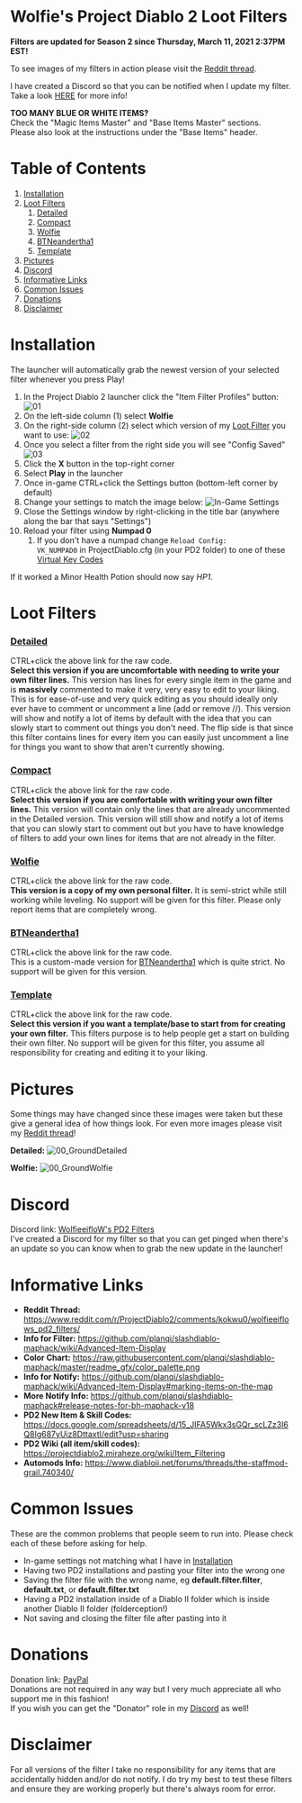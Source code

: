 # Wolfie's Project Diablo 2 Loot Filters

**Filters are updated for Season 2 since Thursday, March 11, 2021 2:37PM EST!**

To see images of my filters in action please visit the [Reddit thread](https://www.reddit.com/r/ProjectDiablo2/comments/kokwu0/wolfieeiflows_pd2_filters/).

I have created a Discord so that you can be notified when I update my filter. Take a look [HERE](https://github.com/WolfieeifloW/pd2filter#discord) for more info!

**TOO MANY BLUE OR WHITE ITEMS?**  
Check the "Magic Items Master" and "Base Items Master" sections.  
Please also look at the instructions under the "Base Items" header.

# Table of Contents
1. [Installation](https://github.com/WolfieeifloW/pd2filter#installation)
1. [Loot Filters](https://github.com/WolfieeifloW/pd2filter#loot-filters)
   1. [Detailed](https://github.com/WolfieeifloW/pd2filter#detailed)
   1. [Compact](https://github.com/WolfieeifloW/pd2filter#compact)
   1. [Wolfie](https://github.com/WolfieeifloW/pd2filter#wolfie)
   1. [BTNeandertha1](https://github.com/WolfieeifloW/pd2filter#btneandertha1)
   1. [Template](https://github.com/WolfieeifloW/pd2filter#template)
1. [Pictures](https://github.com/WolfieeifloW/pd2filter#pictures)
1. [Discord](https://github.com/WolfieeifloW/pd2filter#discord)
1. [Informative Links](https://github.com/WolfieeifloW/pd2filter#informative-links)
1. [Common Issues](https://github.com/WolfieeifloW/pd2filter#common-issues)
1. [Donations](https://github.com/WolfieeifloW/pd2filter#donations)
1. [Disclaimer](https://github.com/WolfieeifloW/pd2filter#disclaimer)

# Installation
The launcher will automatically grab the newest version of your selected filter whenever you press Play!
1. In the Project Diablo 2 launcher click the "Item Filter Profiles" button:
![01](https://user-images.githubusercontent.com/40577712/110861246-e0e37480-828b-11eb-99c9-1000149c7c43.jpg)
1. On the left-side column (1) select **Wolfie**
1. On the right-side column (2) select which version of my [Loot Filter](https://github.com/WolfieeifloW/pd2filter#loot-filters) you want to use:
![02](https://user-images.githubusercontent.com/40577712/110861437-20aa5c00-828c-11eb-9e8d-bd04e3e01399.png)
1. Once you select a filter from the right side you will see "Config Saved"
![03](https://user-images.githubusercontent.com/40577712/110861656-72eb7d00-828c-11eb-80f0-2d586bb2773c.png)
1. Click the **X** button in the top-right corner
1. Select **Play** in the launcher
1. Once in-game CTRL+click the Settings button (bottom-left corner by default)
1. Change your settings to match the image below:
![In-Game Settings](https://i.imgur.com/WFeroFv.png)
1. Close the Settings window by right-clicking in the title bar (anywhere along the bar that says "Settings")
1. Reload your filter using **Numpad 0**
   1. If you don't have a numpad change `Reload Config:          VK_NUMPAD0` in ProjectDiablo.cfg (in your PD2 folder) to one of these [Virtual Key Codes](https://docs.microsoft.com/en-us/windows/win32/inputdev/virtual-key-codes)

If it worked a Minor Health Potion should now say *HP1*.

# Loot Filters
### [Detailed](https://raw.githubusercontent.com/WolfieeifloW/pd2filter/main/detailed.filter)  
CTRL+click the above link for the raw code.  
**Select this version if you are uncomfortable with needing to write your own filter lines.** This version has lines for every single item in the game and is **massively** commented to make it very, very easy to edit to your liking. This is for ease-of-use and very quick editing as you should ideally only ever have to comment or uncomment a line (add or remove //). This version will show and notify a lot of items by default with the idea that you can slowly start to comment out things you don't need. The flip side is that since this filter contains lines for every item you can easily just uncomment a line for things you want to show that aren't currently showing.

### [Compact](https://raw.githubusercontent.com/WolfieeifloW/pd2filter/main/compact.filter)  
CTRL+click the above link for the raw code.  
**Select this version if you are comfortable with writing your own filter lines.** This version will contain only the lines that are already uncommented in the Detailed version. This version will still show and notify a lot of items that you can slowly start to comment out but you have to have knowledge of filters to add your own lines for items that are not already in the filter.

### [Wolfie](https://raw.githubusercontent.com/WolfieeifloW/pd2filter/main/wolfie.filter)  
CTRL+click the above link for the raw code.  
**This version is a copy of my own personal filter.** It is semi-strict while still working while leveling. No support will be given for this filter. Please only report items that are completely wrong.

### [BTNeandertha1](https://raw.githubusercontent.com/WolfieeifloW/pd2filter/main/btneandertha1.filter)  
CTRL+click the above link for the raw code.  
This is a custom-made version for [BTNeandertha1](https://www.twitch.tv/btneandertha1) which is quite strict. No support will be given for this version.

### [Template](https://raw.githubusercontent.com/WolfieeifloW/pd2filter/main/template.filter)  
CTRL+click the above link for the raw code.  
**Select this version if you want a template/base to start from for creating your own filter.** This filters purpose is to help people get a start on building their own filter. No support will be given for this filter, you assume all responsibility for creating and editing it to your liking.

# Pictures
Some things may have changed since these images were taken but these give a general idea of how things look. For even more images please visit my [Reddit thread](https://www.reddit.com/r/ProjectDiablo2/comments/kokwu0/wolfieeiflows_pd2_filters/)!

**Detailed:**
![00_GroundDetailed](https://user-images.githubusercontent.com/40577712/110947461-31031b00-830e-11eb-8ea2-bfd0bf65613f.png)

**Wolfie:**
![00_GroundWolfie](https://user-images.githubusercontent.com/40577712/110947471-3496a200-830e-11eb-988a-20c9d86049fb.png)

# Discord
Discord link: [WolfieeifloW's PD2 Filters](https://discord.gg/6bM8AtYGAq)  
I've created a Discord for my filter so that you can get pinged when there's an update so you can know when to grab the new update in the launcher!

# Informative Links
* **Reddit Thread:** <https://www.reddit.com/r/ProjectDiablo2/comments/kokwu0/wolfieeiflows_pd2_filters/>
* **Info for Filter:** <https://github.com/planqi/slashdiablo-maphack/wiki/Advanced-Item-Display>
* **Color Chart:** <https://raw.githubusercontent.com/planqi/slashdiablo-maphack/master/readme_gfx/color_palette.png>
* **Info for Notify:** <https://github.com/planqi/slashdiablo-maphack/wiki/Advanced-Item-Display#marking-items-on-the-map>
* **More Notify Info:** <https://github.com/planqi/slashdiablo-maphack#release-notes-for-bh-maphack-v18>
* **PD2 New Item & Skill Codes:** <https://docs.google.com/spreadsheets/d/15_JIFA5Wkx3sGQr_scLZz3l6Q8Ig687yUiz8DttaxtI/edit?usp=sharing>
* **PD2 Wiki (all item/skill codes):** <https://projectdiablo2.miraheze.org/wiki/Item_Filtering>
* **Automods Info:** <https://www.diabloii.net/forums/threads/the-staffmod-grail.740340/>

# Common Issues
These are the common problems that people seem to run into. Please check each of these before asking for help.
* In-game settings not matching what I have in [Installation](https://github.com/WolfieeifloW/pd2filter#installation)
* Having two PD2 installations and pasting your filter into the wrong one
* Saving the filter file with the wrong name, eg **default.filter.filter**, **default.txt**, or **default.filter.txt**
* Having a PD2 installation inside of a Diablo II folder which is inside another Diablo II folder (folderception!)
* Not saving and closing the filter file after pasting into it

# Donations
Donation link: [PayPal](https://www.paypal.com/cgi-bin/webscr?cmd=_donations&business=9JARHKMQ9UU3S&item_name=Project+Diablo+2+Loot+Filter&currency_code=CAD)  
Donations are not required in any way but I very much appreciate all who support me in this fashion!  
If you wish you can get the "Donator" role in my [Discord](https://github.com/WolfieeifloW/pd2filter#discord) as well!

# Disclaimer
For all versions of the filter I take no responsibility for any items that are accidentally hidden and/or do not notify. I do try my best to test these filters and ensure they are working properly but there's always room for error.
